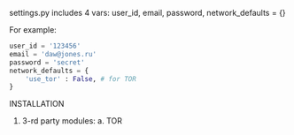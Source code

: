settings.py includes 4 vars:
user_id, email, password, network_defaults = {}

For example:
```python
user_id = '123456'
email = 'daw@jones.ru'
password = 'secret'
network_defaults = {
    'use_tor' : False, # for TOR
}
```



INSTALLATION

1. 3-rd party modules:
  a. TOR
    